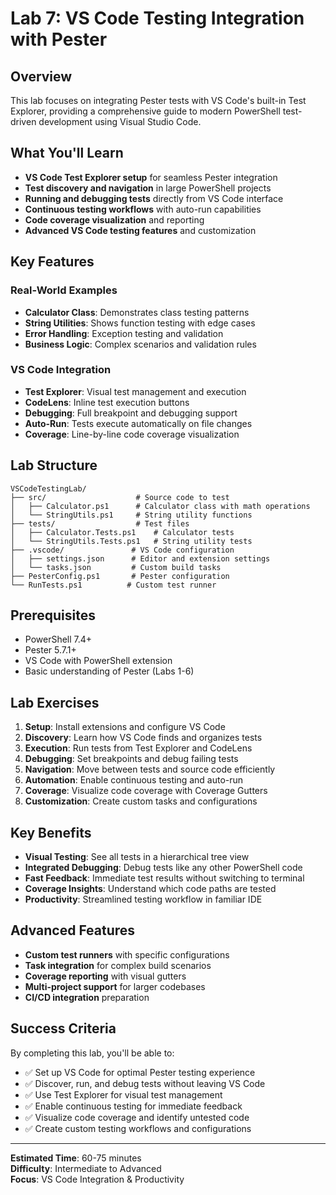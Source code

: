 # Lab 7: VS Code Testing Integration with Pester

## Overview

This lab focuses on integrating Pester tests with VS Code's built-in Test Explorer, providing a comprehensive guide to modern PowerShell test-driven development using Visual Studio Code.

## What You'll Learn

- **VS Code Test Explorer setup** for seamless Pester integration
- **Test discovery and navigation** in large PowerShell projects  
- **Running and debugging tests** directly from VS Code interface
- **Continuous testing workflows** with auto-run capabilities
- **Code coverage visualization** and reporting
- **Advanced VS Code testing features** and customization

## Key Features

### Real-World Examples
- **Calculator Class**: Demonstrates class testing patterns
- **String Utilities**: Shows function testing with edge cases
- **Error Handling**: Exception testing and validation
- **Business Logic**: Complex scenarios and validation rules

### VS Code Integration
- **Test Explorer**: Visual test management and execution
- **CodeLens**: Inline test execution buttons
- **Debugging**: Full breakpoint and debugging support
- **Auto-Run**: Tests execute automatically on file changes
- **Coverage**: Line-by-line code coverage visualization

## Lab Structure

```
VSCodeTestingLab/
├── src/                    # Source code to test
│   ├── Calculator.ps1      # Calculator class with math operations
│   └── StringUtils.ps1     # String utility functions
├── tests/                  # Test files
│   ├── Calculator.Tests.ps1    # Calculator tests
│   └── StringUtils.Tests.ps1   # String utility tests
├── .vscode/               # VS Code configuration
│   ├── settings.json      # Editor and extension settings
│   └── tasks.json         # Custom build tasks
├── PesterConfig.ps1       # Pester configuration
└── RunTests.ps1          # Custom test runner
```

## Prerequisites

- PowerShell 7.4+
- Pester 5.7.1+
- VS Code with PowerShell extension
- Basic understanding of Pester (Labs 1-6)

## Lab Exercises

1. **Setup**: Install extensions and configure VS Code
2. **Discovery**: Learn how VS Code finds and organizes tests
3. **Execution**: Run tests from Test Explorer and CodeLens
4. **Debugging**: Set breakpoints and debug failing tests
5. **Navigation**: Move between tests and source code efficiently
6. **Automation**: Enable continuous testing and auto-run
7. **Coverage**: Visualize code coverage with Coverage Gutters
8. **Customization**: Create custom tasks and configurations

## Key Benefits

- **Visual Testing**: See all tests in a hierarchical tree view
- **Integrated Debugging**: Debug tests like any other PowerShell code
- **Fast Feedback**: Immediate test results without switching to terminal
- **Coverage Insights**: Understand which code paths are tested
- **Productivity**: Streamlined testing workflow in familiar IDE

## Advanced Features

- **Custom test runners** with specific configurations
- **Task integration** for complex build scenarios
- **Coverage reporting** with visual gutters
- **Multi-project support** for larger codebases
- **CI/CD integration** preparation

## Success Criteria

By completing this lab, you'll be able to:
- ✅ Set up VS Code for optimal Pester testing experience
- ✅ Discover, run, and debug tests without leaving VS Code
- ✅ Use Test Explorer for visual test management
- ✅ Enable continuous testing for immediate feedback
- ✅ Visualize code coverage and identify untested code
- ✅ Create custom testing workflows and configurations

---
**Estimated Time**: 60-75 minutes  
**Difficulty**: Intermediate to Advanced  
**Focus**: VS Code Integration & Productivity